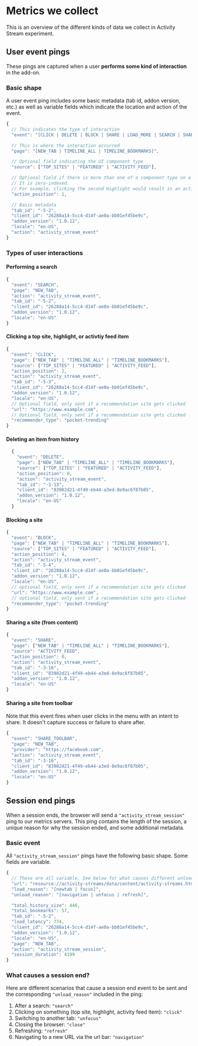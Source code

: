 # Metrics we collect

This is an overview of the different kinds of data we collect in Activity Stream experiment.

## User event pings

These pings are captured when a user **performs some kind of interaction** in the add-on.

### Basic shape

A user event ping includes some basic metadata (tab id, addon version, etc.) as well as variable fields which indicate the location and action of the event.

```js
{
  // This indicates the type of interaction
  "event": "[CLICK | DELETE | BLOCK | SHARE | LOAD_MORE | SEARCH | SHARE_TOOLBAR]",

  // This is where the interaction occurred
  "page": "[NEW_TAB | TIMELINE_ALL | TIMELINE_BOOKMARKS]",

  // Optional field indicating the UI component type
  "source": ["TOP_SITES" | "FEATURED" | "ACTIVITY_FEED"],

  // Optional field if there is more than one of a component type on a page.
  // It is zero-indexed.
  // For example, clicking the second Highlight would result in an action_position of 1
  "action_position": 1,

  // Basic metadata
  "tab_id": "-5-2",
  "client_id": "26288a14-5cc4-d14f-ae0a-bb01ef45be9c",
  "addon_version": "1.0.12",
  "locale": "en-US",
  "action": "activity_stream_event"
}
```

### Types of user interactions

#### Performing a search

```js
{
  "event": "SEARCH",
  "page": "NEW_TAB",
  "action": "activity_stream_event",
  "tab_id": "-5-2",
  "client_id": "26288a14-5cc4-d14f-ae0a-bb01ef45be9c",
  "addon_version": "1.0.12",
  "locale": "en-US"
}
```

#### Clicking a top site, highlight, or activtiy feed item

```js
{
  "event": "CLICK",
  "page": ["NEW_TAB" | "TIMELINE_ALL" | "TIMELINE_BOOKMARKS"],
  "source": ["TOP_SITES" | "FEATURED" | "ACTIVITY_FEED"],
  "action_position": 2,
  "action": "activity_stream_event",
  "tab_id": "-5-3",
  "client_id": "26288a14-5cc4-d14f-ae0a-bb01ef45be9c",
  "addon_version": "1.0.12",
  "locale": "en-US",
  // Optional field, only sent if a recommendation site gets clicked
  "url": "https://www.example.com",
  // Optional field, only sent if a recommendation site gets clicked
  "recommender_type": "pocket-trending"
}
```

#### Deleting an item from history

```js
  {
    "event": "DELETE",
    "page": ["NEW_TAB" | "TIMELINE_ALL" | "TIMELINE_BOOKMARKS"],
    "source": ["TOP_SITES" | "FEATURED" | "ACTIVITY_FEED"],
    "action_position": 0,
    "action": "activity_stream_event",
    "tab_id": "-3-13",
    "client_id": "83982d21-4f49-eb44-a3ed-8e9ac6f87b05",
    "addon_version": "1.0.12",
    "locale": "en-US"
  }
```

#### Blocking a site

```js
{
  "event": "BLOCK",
  "page": ["NEW_TAB" | "TIMELINE_ALL" | "TIMELINE_BOOKMARKS"],
  "source": ["TOP_SITES" | "FEATURED" | "ACTIVITY_FEED"],
  "action_position": 4,
  "action": "activity_stream_event",
  "tab_id": "-5-4",
  "client_id": "26288a14-5cc4-d14f-ae0a-bb01ef45be9c",
  "addon_version": "1.0.12",
  "locale": "en-US",
  // optional field, only sent if a recommendation site gets clicked
  "url": "https://www.example.com",
  // optional field, only sent if a recommendation site gets clicked
  "recommender_type": "pocket-trending"
}
```

#### Sharing a site (from content)

```js
{
  "event": "SHARE",
  "page": ["NEW_TAB" | "TIMELINE_ALL" | "TIMELINE_BOOKMARKS"],
  "source": "ACTIVITY_FEED",
  "action_position": 0,
  "action": "activity_stream_event",
  "tab_id": "-3-16",
  "client_id": "83982d21-4f49-eb44-a3ed-8e9ac6f87b05",
  "addon_version": "1.0.12",
  "locale": "en-US"
}
```

#### Sharing a site from toolbar

Note that this event fires when user clicks in the menu with an intent to share.
It doesn't capture success or failure to share after.

```js
{
  "event": "SHARE_TOOLBAR",
  "page": "NEW_TAB",
  "provider": "https://facebook.com",
  "action": "activity_stream_event",
  "tab_id": "-3-16",
  "client_id": "83982d21-4f49-eb44-a3ed-8e9ac6f87b05",
  "addon_version": "1.0.12",
  "locale": "en-US"
}
```

## Session end pings

When a session ends, the browser will send a `"activity_stream_session"` ping to our metrics servers. This ping contains the length of the session, a unique reason for why the session ended, and some additional metadata.

### Basic event

All `"activity_stream_session"` pings have the following basic shape. Some fields are variable.

```js
{
  // These are all variable. See below for what causes different unload_reasons
  "url": "resource://activity-streams/data/content/activity-streams.html#/[timeline][/bookmarks]",
  "load_reason": "[newtab | focus]",
  "unload_reason": "[navigation | unfocus | refresh]",

  "total_history_size": 446,
  "total_bookmarks": 57,
  "tab_id": "-5-2",
  "load_latency": 774,
  "client_id": "26288a14-5cc4-d14f-ae0a-bb01ef45be9c",
  "addon_version": "1.0.12",
  "locale": "en-US",
  "page": "NEW_TAB",
  "action": "activity_stream_session",
  "session_duration": 4199
}
```

### What causes a session end?

Here are different scenarios that cause a session end event to be sent and the corresponding `"unload_reason"` included in the ping:

1. After a search: `"search"`
2. Clicking on something (top site, highlight, activity feed item): `"click"`
3. Switching to another tab: `"unfocus"`
4. Closing the browser: `"close"`
5. Refreshing: `"refresh"`
6. Navigating to a new URL via the url bar: `"navigation"`
